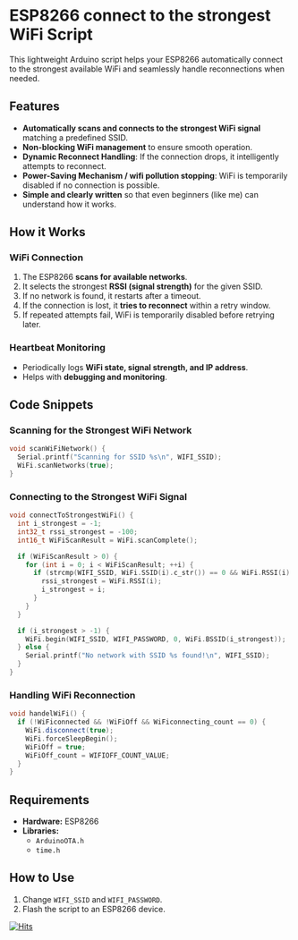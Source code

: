 # ESP8266 connect to the strongest WiFi  Script

This lightweight Arduino script helps your ESP8266 automatically connect to the strongest available WiFi and seamlessly handle reconnections when needed.

## Features

- **Automatically scans and connects to the strongest WiFi signal** matching a predefined SSID.
- **Non-blocking WiFi management** to ensure smooth operation.
- **Dynamic Reconnect Handling**: If the connection drops, it intelligently attempts to reconnect.
- **Power-Saving Mechanism / wifi pollution stopping**: WiFi is temporarily disabled if no connection is possible.
- **Simple and clearly written** so that even beginners (like me) can understand how it works.

## How it Works

### WiFi Connection

1. The ESP8266 **scans for available networks**.
2. It selects the strongest **RSSI (signal strength)** for the given SSID.
3. If no network is found, it restarts after a timeout.
4. If the connection is lost, it **tries to reconnect** within a retry window.
5. If repeated attempts fail, WiFi is temporarily disabled before retrying later.

   
### Heartbeat Monitoring

- Periodically logs **WiFi state, signal strength, and IP address**.
- Helps with **debugging and monitoring**.

## Code Snippets

### Scanning for the Strongest WiFi Network
```cpp
void scanWiFiNetwork() {
  Serial.printf("Scanning for SSID %s\n", WIFI_SSID);
  WiFi.scanNetworks(true);
}
```

### Connecting to the Strongest WiFi Signal
```cpp
void connectToStrongestWiFi() {
  int i_strongest = -1;
  int32_t rssi_strongest = -100;
  int16_t WiFiScanResult = WiFi.scanComplete();

  if (WiFiScanResult > 0) {
    for (int i = 0; i < WiFiScanResult; ++i) {
      if (strcmp(WIFI_SSID, WiFi.SSID(i).c_str()) == 0 && WiFi.RSSI(i) > rssi_strongest) {
        rssi_strongest = WiFi.RSSI(i);
        i_strongest = i;
      }
    }
  }

  if (i_strongest > -1) {
    WiFi.begin(WIFI_SSID, WIFI_PASSWORD, 0, WiFi.BSSID(i_strongest));
  } else {
    Serial.printf("No network with SSID %s found!\n", WIFI_SSID);
  }
}
```

### Handling WiFi Reconnection
```cpp
void handelWiFi() {
  if (!WiFiconnected && !WiFiOff && WiFiconnecting_count == 0) {
    WiFi.disconnect(true);
    WiFi.forceSleepBegin();
    WiFiOff = true;
    WiFiOff_count = WIFIOFF_COUNT_VALUE;
  }
}
```

## Requirements

- **Hardware:** ESP8266
- **Libraries:**
  - `ArduinoOTA.h`
  - `time.h`

## How to Use

1. Change `WIFI_SSID` and `WIFI_PASSWORD`.
2. Flash the script to an ESP8266 device.

[![Hits](https://hits.seeyoufarm.com/api/count/incr/badge.svg?url=https%3A%2F%2Fgithub.com%2Fpeff74%2FESP_connect_to_strongest_WiFi%2F&count_bg=%2379C83D&title_bg=%23555555&icon=&icon_color=%23E7E7E7&title=hits&edge_flat=false)](https://hits.seeyoufarm.com)


